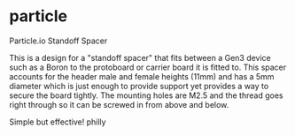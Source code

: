# particle
Particle.io Standoff Spacer

This is a design for a "standoff spacer" that fits between a Gen3 device such as a Boron to the protoboard or carrier board it is fitted to. This spacer accounts for the header male and female heights (11mm) and has a 5mm diameter which is just enough to provide support yet provides a way to secure the board tightly. The mounting holes are M2.5 and the thread goes right through so it can be screwed in from above and below.

Simple but effective!
philly
